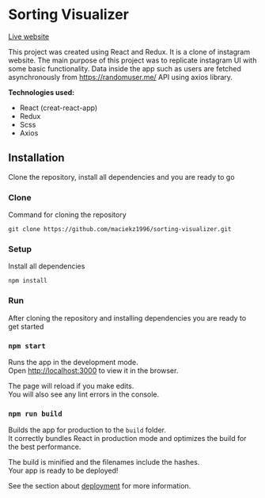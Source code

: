 # Sorting Visualizer

[Live website](https://maciekz1996.github.io/instagram-clone)

This project was created using React and Redux. It is a clone of instagram website. The main purpose of this project was to replicate instagram UI with some basic functionality. Data inside the app such as users are fetched asynchronously from https://randomuser.me/ API using axios library.

**Technologies used:**
* React (creat-react-app)
* Redux
* Scss
* Axios

## Installation

Clone the repository, install all dependencies and you are ready to go

### Clone

Command for cloning the repository

```
git clone https://github.com/maciekz1996/sorting-visualizer.git
```

### Setup

Install all dependencies

```
npm install
```

### Run

After cloning the repository and installing dependencies you are ready to get started

### `npm start`

Runs the app in the development mode.<br />
Open [http://localhost:3000](http://localhost:3000) to view it in the browser.

The page will reload if you make edits.<br />
You will also see any lint errors in the console.

### `npm run build`

Builds the app for production to the `build` folder.<br />
It correctly bundles React in production mode and optimizes the build for the best performance.

The build is minified and the filenames include the hashes.<br />
Your app is ready to be deployed!

See the section about [deployment](https://facebook.github.io/create-react-app/docs/deployment) for more information.
